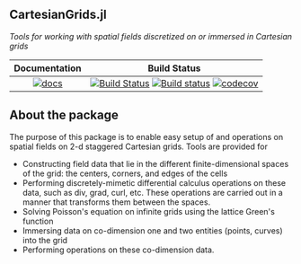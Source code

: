 ## CartesianGrids.jl

_Tools for working with spatial fields discretized on or immersed in Cartesian grids_

| Documentation | Build Status |
|:---:|:---:|
| [![docs](https://img.shields.io/badge/docs-latest-blue.svg)](https://JuliaIBPM.github.io/CartesianGrids.jl/latest) | [![Build Status](https://img.shields.io/travis/JuliaIBPM/CartesianGrids/master.svg?label=linux)](https://travis-ci.com/github/JuliaIBPM/CartesianGrids) [![Build status](https://img.shields.io/appveyor/ci/jJuliaIBPM/cartesiangrids-jl/master.svg?label=windows)](https://ci.appveyor.com/project/JuliaIBPM/cartesiangrids-jl/branch/master) [![codecov](https://codecov.io/gh/JuliaIBPM/CartesianGrids.jl/branch/master/graph/badge.svg)](https://codecov.io/gh/JuliaIBPM/CartesianGrids.jl) |

## About the package

The purpose of this package is to enable easy setup of and operations on spatial fields on 2-d staggered Cartesian grids. Tools are provided for
*  Constructing field data that lie in the different finite-dimensional spaces of the grid: the centers, corners, and edges of the cells
*  Performing discretely-mimetic differential calculus operations on these data, such as div, grad, curl, etc. These operations are carried out in a manner that transforms them between the spaces.
*  Solving Poisson's equation on infinite grids using the lattice Green's function
*  Immersing data on co-dimension one and two entities (points, curves) into the grid
*  Performing operations on these co-dimension data.


<!-- Documentation can be found at https://JuliaIBPM.github.io/CartesianGrids.jl/latest.

**CartesianGrids.jl** is registered in the general Julia registry. To install, enter the package manager by typing `]` and then type,
e.g.,
```julia
(v1.2) pkg> add CartesianGrids
```

Then, in any version, type
```julia
julia> using CartesianGrids
```
For examples, consult the documentation or see the example Jupyter notebooks in the Examples folder.
-->
